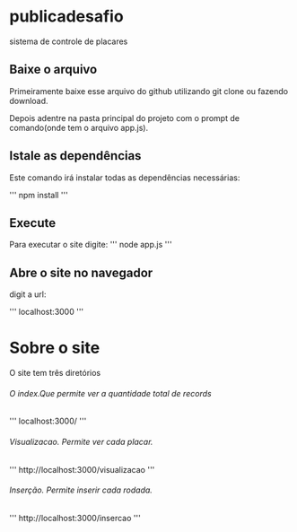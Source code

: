 # publicadesafio
sistema de controle de placares


## Baixe o arquivo

Primeiramente baixe esse arquivo do github utilizando git clone ou fazendo download.

Depois adentre na pasta principal do projeto com o prompt de comando(onde tem o arquivo app.js).

## Istale as dependências

Este comando irá instalar todas as dependências necessárias:

'''
npm install
'''

## Execute

Para executar o site digite:
'''
node app.js
'''

## Abre o site no navegador

digit a url: 

'''
localhost:3000
'''

# Sobre o site

O site tem três diretórios

###### O index.Que permite ver a quantidade total de records
'''
localhost:3000/
'''

###### Visualizacao. Permite ver cada placar.

'''
http://localhost:3000/visualizacao
'''

###### Inserção. Permite inserir cada rodada.

'''
http://localhost:3000/insercao
'''

